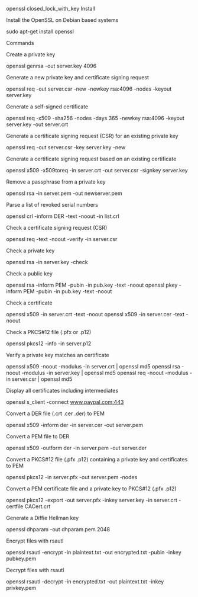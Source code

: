 openssl closed_lock_with_key
Install

Install the OpenSSL on Debian based systems

sudo apt-get install openssl

Commands

Create a private key

openssl genrsa -out server.key 4096

Generate a new private key and certificate signing request

openssl req -out server.csr -new -newkey rsa:4096 -nodes -keyout server.key

Generate a self-signed certificate

openssl req -x509 -sha256 -nodes -days 365 -newkey rsa:4096 -keyout server.key -out server.crt

Generate a certificate signing request (CSR) for an existing private key

openssl req -out server.csr -key server.key -new

Generate a certificate signing request based on an existing certificate

openssl x509 -x509toreq -in server.crt -out server.csr -signkey server.key

Remove a passphrase from a private key

openssl rsa -in server.pem -out newserver.pem

Parse a list of revoked serial numbers

openssl crl -inform DER -text -noout -in list.crl

Check a certificate signing request (CSR)

openssl req -text -noout -verify -in server.csr

Check a private key

openssl rsa -in server.key -check

Check a public key

openssl rsa -inform PEM -pubin -in pub.key -text -noout
openssl pkey -inform PEM -pubin -in pub.key -text -noout

Check a certificate

openssl x509 -in server.crt -text -noout
openssl x509 -in server.cer -text -noout

Check a PKCS#12 file (.pfx or .p12)

openssl pkcs12 -info -in server.p12

Verify a private key matches an certificate

openssl x509 -noout -modulus -in server.crt | openssl md5
openssl rsa -noout -modulus -in server.key | openssl md5
openssl req -noout -modulus -in server.csr | openssl md5

Display all certificates including intermediates

openssl s_client -connect www.paypal.com:443

Convert a DER file (.crt .cer .der) to PEM

openssl x509 -inform der -in server.cer -out server.pem

Convert a PEM file to DER

openssl x509 -outform der -in server.pem -out server.der

Convert a PKCS#12 file (.pfx .p12) containing a private key and certificates to PEM

openssl pkcs12 -in server.pfx -out server.pem -nodes

Convert a PEM certificate file and a private key to PKCS#12 (.pfx .p12)

openssl pkcs12 -export -out server.pfx -inkey server.key -in server.crt -certfile CACert.crt

Generate a Diffie Hellman key

openssl dhparam -out dhparam.pem 2048

Encrypt files with rsautl

openssl rsautl -encrypt -in plaintext.txt -out encrypted.txt -pubin -inkey pubkey.pem

Decrypt files with rsautl

openssl rsautl -decrypt -in encrypted.txt -out plaintext.txt -inkey privkey.pem
